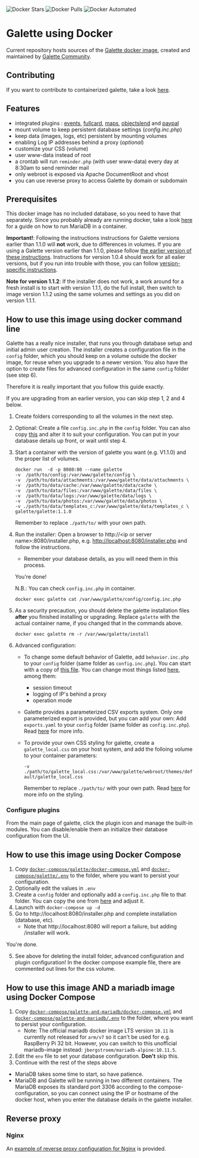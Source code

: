![Docker Stars](https://img.shields.io/docker/stars/galette/galette.svg) ![Docker Pulls](https://img.shields.io/docker/pulls/galette/galette.svg) ![Docker Automated](https://img.shields.io/docker/automated/galette/galette.svg)
# Galette using Docker

Current repository hosts sources of the [Galette docker image](https://hub.docker.com/repository/docker/galette/galette), created and maintained by [Galette Community](https://github.com/galette-community/).

## Contributing
If you want to contribute to containerized galette, take a look [here](./CONTRIBUTING.md).

## Features
* integrated plugins : [events](https://github.com/galette/plugin-events), [fullcard](https://github.com/galette/plugin-fullcard), [maps](https://github.com/galette/plugin-maps), [objectslend](https://github.com/galette/plugin-objectslend) and [paypal](https://github.com/galette/plugin-paypal)
* mount volume to keep persistent database settings (*config.inc.php*)
* keep data (images, logs, etc) persistent by mounting volumes
* enabling Log IP addresses behind a proxy (*optional*)
* customize your CSS (volume)
* user www-data instead of root
* a crontab will run `reminder.php` (with user www-data) every day at 8:30am to send reminder mail
* only webroot is exposed via Apache DocumentRoot and vhost
* you can use reverse proxy to access Galette by domain or subdomain

## Prerequisites
This docker image has no included database, so you need to have that separately. Since you probably already are running docker, take a look [here](https://mariadb.com/kb/en/installing-and-using-mariadb-via-docker/#creating-a-container) for a guide on how to run MariaDB in a container.

**Important!**: Following the instructions instructions for Galette versions earlier than 1.1.0 will **not** work, due to differences in volumes. If you are using a Galette version earlier than 1.1.0, please follow [the earlier version of these instructions](https://github.com/galette-community/docker/blob/1.0.4/README.md#how-to-use-this-image-using-docker-command-line). Instructions for version 1.0.4 should work for all ealier versions, but if you run into trouble with those, you can follow [version-specific instructions](https://github.com/galette-community/docker/tags).

**Note for version 1.1.2**: If the installer does not work, a work around for a fresh install is to start with version 1.1.1, do the full install, then switch to image version 1.1.2 using the same volumes and settings as you did on version 1.1.1.

## How to use this image using docker command line

Galette has a really nice installer, that runs you through database setup and initial admin user creation. The installer creates a configuration file in the `config` folder, which you should keep on a volume outside the docker image, for reuse when you upgrade to a newer version. You also have the option to create files for advanced configuration in the same `config` folder (see step 6).

Therefore it is really important that you follow this guide exactly.

If you are upgrading from an earlier version, you can skip step 1, 2 and 4 below.

1. Create folders corresponding to all the volumes in the next step.
2. Optional: Create a file `config.inc.php` in the `config` folder. You can also copy [this](.example/config/config.inc.php) and alter it to suit your configuration. You can put in your database details up front, or wait until step 4.
3. Start a container with the version of galette you want (e.g. V1.1.0) and the proper list of volumes.
    ```
    docker run  -d -p 8080:80 --name galette
    -v  /path/to/config:/var/www/galette/config \
    -v  /path/to/data/attachments:/var/www/galette/data/attachments \
    -v  /path/to/data/cache:/var/www/galette/data/cache \
    -v  /path/to/data/files:/var/www/galette/data/files \
    -v  /path/to/data/logs:/var/www/galette/data/logs \
    -v  /path/to/data/photos:/var/www/galette/data/photos \
    -v ./path/to/data/templates_c:/var/www/galette/data/templates_c \
    galette/galette:1.1.0
    ```
    Remember to replace `./path/to/` with your own path.

4. Run the installer: Open a browser to http://\<ip or server name\>:8080/installer.php, e.g. [http://localhost:8080/installer.php](http://localhost:8080/installer.php) and follow the instructions.
    - Remember your database details, as you will need them in this process.

    You're done!
    
    N.B.: You can check `config.inc.php` in container.

    `docker exec galette cat /var/www/galette/config/config.inc.php`

5. As a security precaution, you should delete the galette installation files **after** you finished installing or upgrading. Replace `galette` with the actual container name, if you changed that in the commands above.

    `docker exec galette rm -r /var/www/galette/install`

6. Advanced configuration:

    - To change some default behavior of Galette, add `behavior.inc.php` to your `config` folder (same folder as `config.inc.php`). You can start with a copy of [this file](./.example/config/behavior.inc.php). You can change most things listed [here](https://doc.galette.eu/en/master/usermanual/avancee.html#behavior), among them:
        - session timeout
        - logging of IP's behind a proxy
        - operation mode

    - Galette provides a parameterized CSV exports system. Only one parameterized export is provided, but you can add your own: Add `exports.yaml` to your `config` folder (same folder as `config.inc.php`). Read [here](https://doc.galette.eu/en/master/usermanual/avancee.html#csv-exports) for more info.

    - To provide your own CSS styling for galette, create a `galette_local.css` on your host system, and add the folloing volume to your container parameters:

        `-v ./path/to/galette_local.css:/var/www/galette/webroot/themes/default/galette_local.css`

        Remember to replace `./path/to/` with your own path. Read [here](https://doc.galette.eu/en/master/usermanual/avancee.html#adapt-to-your-graphical-chart) for more info on the styling.

### Configure plugins
From the main page of galette, click the plugin icon and manage the built-in modules. You can disable/enable them an initialize their database configuration from the UI.

## How to use this image using Docker Compose
1. Copy [`docker-compose/galette/docker-compose.yml`](docker-compose/galette/docker-compose.yml) and [`docker-compose/galette/.env`](docker-compose/galette/.env) to the folder, where you want to persist your configuration.
2. Optionally edit the values in `.env`
3. Create a `config` folder and optionally add a `config.inc.php` file to that folder. You can copy the one from [here](.example/config/config.inc.php) and adjust it.
4. Launch with `docker-compose up -d`
5. Go to http://localhost:8080/installer.php and complete installation (database, etc).
    - Note that http://localhost:8080 will report a failure, but adding /installer will work.

You're done.

5. See above for deleting the install folder, advanced configuration and plugin configuration! In the docker compose example file, there are commented out lines for the css volume.

## How to use this image AND a mariadb image using Docker Compose
1. Copy [`docker-compose/galette-and-mariadb/docker-compose.yml`](docker-compose/galette-and-mariadb/docker-compose.yml) and [`docker-compose/galette-and-mariadb/.env`](docker-compose/galette-and-mariadb/.env) to the folder, where you want to persist your configuration.
    - Note: The official mariadb docker image LTS version `10.11` is currently not released for `arm/v7` so it can't be used for e.g. RaspBerry Pi 32 bit. However, you can switch to this unofficial mariadb-image instead: `jbergstroem/mariadb-alpine:10.11.5`.
2. Edit the `env` file to set your database configuration. **Don't** skip this.   
3. Continue with the rest of the steps above

- MariaDB takes some time to start, so have patience. 
- MariaDB and Galette will be running in two different containers. The MariaDB exposes its standard port 3306 according to the compose-configuration, so you can connect using the IP or hostname of the docker host, when you enter the database details in the galette installer.

## Reverse proxy
### Nginx

An [example of reverse proxy configuration for Nginx](.example/nginx/nginx.conf) is provided.
